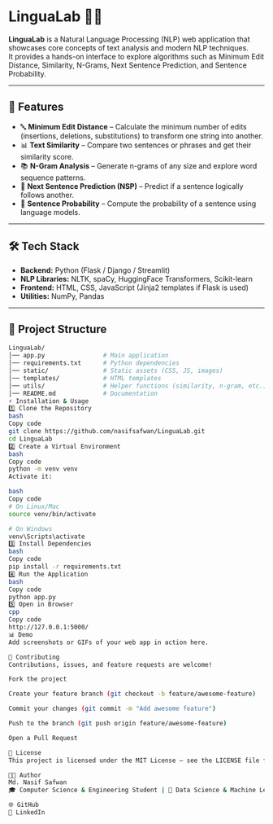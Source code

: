 # LinguaLab 🧠✨

**LinguaLab** is a Natural Language Processing (NLP) web application that showcases core concepts of text analysis and modern NLP techniques.  
It provides a hands-on interface to explore algorithms such as Minimum Edit Distance, Similarity, N-Grams, Next Sentence Prediction, and Sentence Probability.

---

## 🚀 Features

- 🔤 **Minimum Edit Distance** – Calculate the minimum number of edits (insertions, deletions, substitutions) to transform one string into another.  
- 📊 **Text Similarity** – Compare two sentences or phrases and get their similarity score.  
- 📚 **N-Gram Analysis** – Generate n-grams of any size and explore word sequence patterns.  
- 🔗 **Next Sentence Prediction (NSP)** – Predict if a sentence logically follows another.  
- 🎯 **Sentence Probability** – Compute the probability of a sentence using language models.  

---

## 🛠️ Tech Stack

- **Backend:** Python (Flask / Django / Streamlit)  
- **NLP Libraries:** NLTK, spaCy, HuggingFace Transformers, Scikit-learn  
- **Frontend:** HTML, CSS, JavaScript (Jinja2 templates if Flask is used)  
- **Utilities:** NumPy, Pandas  

---

## 📂 Project Structure

```bash
LinguaLab/
│── app.py                # Main application
│── requirements.txt      # Python dependencies
│── static/               # Static assets (CSS, JS, images)
│── templates/            # HTML templates
│── utils/                # Helper functions (similarity, n-gram, etc.)
│── README.md             # Documentation
⚡ Installation & Usage
1️⃣ Clone the Repository
bash
Copy code
git clone https://github.com/nasifsafwan/LinguaLab.git
cd LinguaLab
2️⃣ Create a Virtual Environment
bash
Copy code
python -m venv venv
Activate it:

bash
Copy code
# On Linux/Mac
source venv/bin/activate

# On Windows
venv\Scripts\activate
3️⃣ Install Dependencies
bash
Copy code
pip install -r requirements.txt
4️⃣ Run the Application
bash
Copy code
python app.py
5️⃣ Open in Browser
cpp
Copy code
http://127.0.0.1:5000/
📊 Demo
Add screenshots or GIFs of your web app in action here.

🤝 Contributing
Contributions, issues, and feature requests are welcome!

Fork the project

Create your feature branch (git checkout -b feature/awesome-feature)

Commit your changes (git commit -m "Add awesome feature")

Push to the branch (git push origin feature/awesome-feature)

Open a Pull Request

📜 License
This project is licensed under the MIT License – see the LICENSE file for details.

👨‍💻 Author
Md. Nasif Safwan
🎓 Computer Science & Engineering Student | 🔬 Data Science & Machine Learning Enthusiast

🌐 GitHub
💼 LinkedIn

